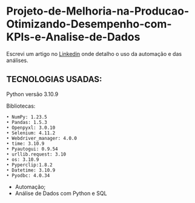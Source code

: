 # Projeto-de-Melhoria-na-Producao-Otimizando-Desempenho-com-KPIs-e-Analise-de-Dados

Escrevi um artigo no [Linkedin](https://www.linkedin.com/pulse/projeto-de-melhoria-na-produ%2525C3%2525A7%2525C3%2525A3o-otimizando-desempenho-yara%3FtrackingId=OvKHu5GSTgC8GKVdoBehpg%253D%253D/?trackingId=OvKHu5GSTgC8GKVdoBehpg%3D%3D) onde detalho o uso da automação e das análises.

## TECNOLOGIAS USADAS:
Python versão 3.10.9 <p>
 Bibliotecas: <p>
 
    • NumPy: 1.23.5
    • Pandas: 1.5.3
    • Openpyxl: 3.0.10
    • Selenium: 4.11.2
    • Webdriver_manager: 4.0.0
    • time: 3.10.9
    • Pyautogui: 0.9.54
    • urllib.request: 3.10
    • os: 3.10.9
    • Pyperclip:1.8.2
    • Datetime: 3.10.9
    • Pyodbc: 4.0.34

- Automação;
- Análise de Dados com Python e SQL
